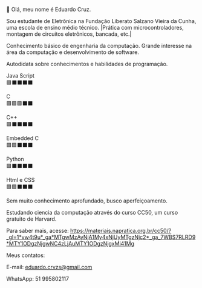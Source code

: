 👋 Olá, meu nome é Eduardo Cruz.

Sou estudante de Eletrônica na Fundação Liberato Salzano Vieira da Cunha, uma escola de ensino médio técnico.
|Prática com microcontroladores, montagem de circuitos eletrônicos, bancada, etc.|

Conhecimento básico de engenharia da computação.
Grande interesse na área da computação e desenvolvimento de software.

Autodidata sobre conhecimentos e habilidades de programação.

Java Script  
🟩⬛⬛⬛⬛

C           
🟩🟩🟩⬛⬛

C++         
🟩⬛⬛⬛⬛

Embedded C  
🟩🟩⬛⬛⬛

Python      
🟩⬛⬛⬛⬛

Html e CSS  
🟩🟩⬛⬛⬛

Sem muito conhecimento aprofundado, busco aperfeiçoamento.

Estudando ciencia da computação através do curso CC50, um curso gratuito de Harvard.

Para saber mais, acesse: https://materiais.napratica.org.br/cc50/?_gl=1*vw4t9u*_ga*MTgwMzAyNjA1My4xNjUyMTgzNjc2*_ga_7WBS7RLRD9*MTY1ODgzNjgwNC4zLjAuMTY1ODgzNjgxMi41Mg

Meus contatos:

E-mail: eduardo.crvzs@gmail.com

WhatsApp: 51 995802117
